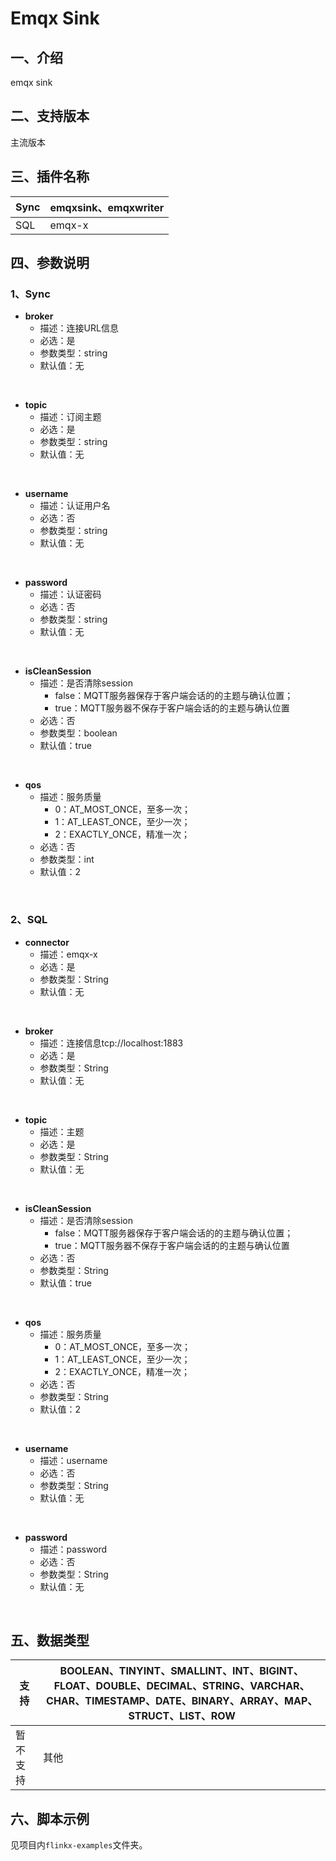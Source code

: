 # Emqx Sink

## 一、介绍
emqx sink

## 二、支持版本
主流版本


## 三、插件名称
| Sync | emqxsink、emqxwriter |
| --- | --- |
| SQL | emqx-x |


## 四、参数说明
### 1、Sync
- **broker**
  - 描述：连接URL信息
  - 必选：是
  - 参数类型：string
  - 默认值：无
<br />

- **topic**
  - 描述：订阅主题
  - 必选：是
  - 参数类型：string
  - 默认值：无
<br />

- **username**
  - 描述：认证用户名
  - 必选：否
  - 参数类型：string
  - 默认值：无
<br />

- **password**
  - 描述：认证密码
  - 必选：否
  - 参数类型：string
  - 默认值：无
<br />

- **isCleanSession**
  - 描述：是否清除session
    - false：MQTT服务器保存于客户端会话的的主题与确认位置；
    - true：MQTT服务器不保存于客户端会话的的主题与确认位置
  - 必选：否
  - 参数类型：boolean
  - 默认值：true
<br />

- **qos**
  - 描述：服务质量
    - 0：AT_MOST_ONCE，至多一次；
    - 1：AT_LEAST_ONCE，至少一次；
    - 2：EXACTLY_ONCE，精准一次；
  - 必选：否
  - 参数类型：int
  - 默认值：2
<br />
    
### 2、SQL
- **connector**
  - 描述：emqx-x
  - 必选：是
  - 参数类型：String
  - 默认值：无
<br />

- **broker**
  - 描述：连接信息tcp://localhost:1883
  - 必选：是
  - 参数类型：String
  - 默认值：无
<br />

- **topic**
  - 描述：主题
  - 必选：是
  - 参数类型：String
  - 默认值：无
<br />

- **isCleanSession**
  - 描述：是否清除session
    - false：MQTT服务器保存于客户端会话的的主题与确认位置；
    - true：MQTT服务器不保存于客户端会话的的主题与确认位置
  - 必选：否
  - 参数类型：String
  - 默认值：true
<br />

- **qos**
  - 描述：服务质量
    - 0：AT_MOST_ONCE，至多一次；
    - 1：AT_LEAST_ONCE，至少一次；
    - 2：EXACTLY_ONCE，精准一次；
  - 必选：否
  - 参数类型：String
  - 默认值：2
<br />

- **username**
  - 描述：username
  - 必选：否
  - 参数类型：String
  - 默认值：无
<br />

- **password**
  - 描述：password
  - 必选：否
  - 参数类型：String
  - 默认值：无
<br />
    
## 五、数据类型
| 支持 | BOOLEAN、TINYINT、SMALLINT、INT、BIGINT、FLOAT、DOUBLE、DECIMAL、STRING、VARCHAR、CHAR、TIMESTAMP、DATE、BINARY、ARRAY、MAP、STRUCT、LIST、ROW |
| --- | --- |
| 暂不支持 | 其他 |


## 六、脚本示例
见项目内`flinkx-examples`文件夹。
